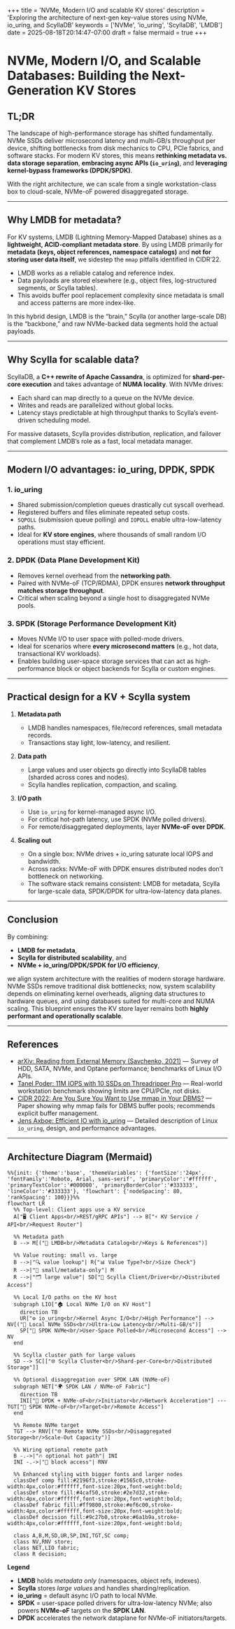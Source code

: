 +++
title = 'NVMe, Modern I/O and scalable KV stores'
description = 'Exploring the architecture of next-gen key-value stores using NVMe, io_uring, and ScyllaDB'
keywords = ['NVMe', 'io_uring', 'ScyllaDB', 'LMDB']
date = 2025-08-18T20:14:47-07:00
draft = false
mermaid = true
+++

# NVMe, Modern I/O, and Scalable Databases: Building the Next-Generation KV Stores

## TL;DR

The landscape of high-performance storage has shifted fundamentally. NVMe SSDs deliver microsecond latency
and multi-GB/s throughput per device, shifting bottlenecks from disk mechanics to CPU, PCIe fabrics,
and software stacks. For modern KV stores, this means **rethinking metadata vs. data storage separation**,
**embracing async APIs (`io_uring`)**, and **leveraging kernel-bypass frameworks (DPDK/SPDK)**.

With the right architecture, we can scale from a single workstation-class box to cloud-scale,
NVMe-oF powered disaggregated storage.

---

## Why LMDB for metadata?

For KV systems, LMDB (Lightning Memory-Mapped Database) shines as a **lightweight, ACID-compliant metadata store**. By using LMDB primarily for **metadata (keys, object references, namespace catalogs)** and **not for storing user data itself**, we sidestep the `mmap` pitfalls identified in CIDR’22.

- LMDB works as a reliable catalog and reference index.
- Data payloads are stored elsewhere (e.g., object files, log-structured segments, or Scylla tables).
- This avoids buffer pool replacement complexity since metadata is small and access patterns are more index-like.

In this hybrid design, LMDB is the “brain,” Scylla (or another large-scale DB) is the “backbone,” and
raw NVMe-backed data segments hold the actual payloads.

---

## Why Scylla for scalable data?

ScyllaDB, a **C++ rewrite of Apache Cassandra**, is optimized for **shard-per-core execution** and takes
advantage of **NUMA locality**. With NVMe drives:

- Each shard can map directly to a queue on the NVMe device.
- Writes and reads are parallelized without global locks.
- Latency stays predictable at high throughput thanks to Scylla’s event-driven scheduling model.

For massive datasets, Scylla provides distribution, replication, and failover that complement LMDB’s role as a fast, local metadata manager.

---

## Modern I/O advantages: io_uring, DPDK, SPDK

### 1. io_uring

- Shared submission/completion queues drastically cut syscall overhead.
- Registered buffers and files eliminate repeated setup costs.
- `SQPOLL` (submission queue polling) and `IOPOLL` enable ultra-low-latency paths.
- Ideal for **KV store engines**, where thousands of small random I/O operations must stay efficient.

### 2. DPDK (Data Plane Development Kit)

- Removes kernel overhead from the **networking path**.
- Paired with NVMe-oF (TCP/RDMA), DPDK ensures **network throughput matches storage throughput**.
- Critical when scaling beyond a single host to disaggregated NVMe pools.

### 3. SPDK (Storage Performance Development Kit)

- Moves NVMe I/O to user space with polled-mode drivers.
- Ideal for scenarios where **every microsecond matters** (e.g., hot data, transactional KV workloads).
- Enables building user-space storage services that can act as high-performance block or object backends for Scylla or custom engines.

---

## Practical design for a KV + Scylla system

1. **Metadata path**

   - LMDB handles namespaces, file/record references, small metadata records.
   - Transactions stay light, low-latency, and resilient.

2. **Data path**

   - Large values and user objects go directly into ScyllaDB tables (sharded across cores and nodes).
   - Scylla handles replication, compaction, and scaling.

3. **I/O path**

   - Use `io_uring` for kernel-managed async I/O.
   - For critical hot-path latency, use SPDK (NVMe polled drivers).
   - For remote/disaggregated deployments, layer **NVMe-oF over DPDK**.

4. **Scaling out**
   - On a single box: NVMe drives + io_uring saturate local IOPS and bandwidth.
   - Across racks: NVMe-oF with DPDK ensures distributed nodes don’t bottleneck on networking.
   - The software stack remains consistent: LMDB for metadata, Scylla for large-scale data, SPDK/DPDK for ultra-low-latency data planes.

---

## Conclusion

By combining:

- **LMDB for metadata**,
- **Scylla for distributed scalability**, and
- **NVMe + io_uring/DPDK/SPDK for I/O efficiency**,

we align system architecture with the realities of modern storage hardware. NVMe SSDs remove traditional disk bottlenecks; now, system scalability depends on eliminating kernel overheads, aligning data structures to hardware queues, and using databases suited for multi-core and NUMA scaling. This blueprint ensures the KV store layer remains both **highly performant and operationally scalable**.

---

## References

- [arXiv: Reading from External Memory (Savchenko, 2021)](https://arxiv.org/pdf/2102.11198) — Survey of HDD, SATA, NVMe, and Optane performance; benchmarks of Linux I/O APIs.
- [Tanel Poder: 11M IOPS with 10 SSDs on Threadripper Pro](https://tanelpoder.com/posts/11m-iops-with-10-ssds-on-amd-threadripper-pro-workstation/) — Real-world workstation benchmark showing limits are CPU/PCIe, not disks.
- [CIDR 2022: Are You Sure You Want to Use mmap in Your DBMS?](https://db.cs.cmu.edu/mmap-cidr2022/) — Paper showing why mmap fails for DBMS buffer pools; recommends explicit buffer management.
- [Jens Axboe: Efficient IO with io_uring](https://kernel.dk/io_uring.pdf) — Detailed description of Linux `io_uring`, design, and performance advantages.

---

## Architecture Diagram (Mermaid)

```mermaid
%%{init: {'theme':'base', 'themeVariables': {'fontSize':'24px', 'fontFamily':'Roboto, Arial, sans-serif', 'primaryColor':'#ffffff', 'primaryTextColor':'#000000', 'primaryBorderColor':'#333333', 'lineColor':'#333333'}, 'flowchart': {'nodeSpacing': 80, 'rankSpacing': 100}}}%%
flowchart LR
  %% Top-level: Client apps use a KV service
  A["🖥️ Client Apps<br/>REST/gRPC APIs"] --> B["⚡ KV Service / API<br/>Request Router"]

  %% Metadata path
  B --> M[("💾 LMDB<br/>Metadata Catalog<br/>Keys & References")]

  %% Value routing: small vs. large
  B -->|"🔍 value lookup"| R{"📊 Value Type?<br/>Size Check"}
  R -->|"📝 small/metadata-only"| M
  R -->|"🗂️ large value"| SD["🔌 Scylla Client/Driver<br/>Distributed Access"]

  %% Local I/O paths on the KV host
  subgraph LIO["🏠 Local NVMe I/O on KV Host"]
    direction TB
    UR["⚙️ io_uring<br/>Kernel Async I/O<br/>High Performance"] --> NV[("💽 Local NVMe SSDs<br/>Ultra-Low Latency<br/>Multi-GB/s")]
    SP["🚀 SPDK NVMe<br/>User-Space Polled<br/>Microsecond Access"] --> NV
  end

  %% Scylla cluster path for large values
  SD --> SC[["🌐 Scylla Cluster<br/>Shard-per-Core<br/>Distributed Storage"]]

  %% Optional disaggregation over SPDK LAN (NVMe-oF)
  subgraph NET["🌍 SPDK LAN / NVMe-oF Fabric"]
    direction TB
    INI["📡 DPDK + NVMe-oF<br/>Initiator<br/>Network Acceleration"] --- TGT["🎯 SPDK NVMe-oF<br/>Target<br/>Remote Access"]
  end

  %% Remote NVMe target
  TGT --> RNV[("🌐 Remote NVMe SSDs<br/>Disaggregated Storage<br/>Scale-Out Capacity")]

  %% Wiring optional remote path
  B -.->|"🔥 optional hot path"| INI
  INI -.->|"🔗 block access"| RNV

  %% Enhanced styling with bigger fonts and larger nodes
  classDef comp fill:#2196f3,stroke:#1565c0,stroke-width:4px,color:#ffffff,font-size:20px,font-weight:bold;
  classDef store fill:#4caf50,stroke:#2e7d32,stroke-width:4px,color:#ffffff,font-size:20px,font-weight:bold;
  classDef fabric fill:#ff9800,stroke:#ef6c00,stroke-width:4px,color:#ffffff,font-size:20px,font-weight:bold;
  classDef decision fill:#9c27b0,stroke:#6a1b9a,stroke-width:4px,color:#ffffff,font-size:20px,font-weight:bold;

  class A,B,M,SD,UR,SP,INI,TGT,SC comp;
  class NV,RNV store;
  class NET,LIO fabric;
  class R decision;
```

**Legend**

- **LMDB** holds _metadata only_ (namespaces, object refs, indexes).
- **Scylla** stores _large values_ and handles sharding/replication.
- **io_uring** = default async I/O path to local NVMe.
- **SPDK** = user-space polled drivers for ultra-low-latency NVMe; also powers **NVMe-oF** targets on the **SPDK LAN**.
- **DPDK** accelerates the network dataplane for NVMe-oF initiators/targets.
